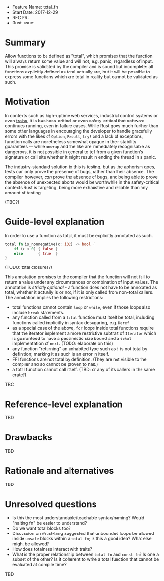 - Feature Name: total_fn
- Start Date: 2017-12-29
- RFC PR: 
- Rust Issue: 

# Summary
[summary]: #summary

Allow functions to be defined as "total", which promises that the function will always return some value and will not, e.g. panic, regardless of input. This promise is validated by the compiler and is sound but incomplete: all functions explicitly defined as total actually are, but it will be possible to express some functions which are total in reality but cannot be validated as such. 

# Motivation
[motivation]: #motivation

In contexts such as high-uptime web services, industrial control systems or even [trains], it is business-critical or even safety-critical that software continues running, even in failure cases. While Rust goes much further than some other languages in encouraging the developer to handle gracefully errors with the likes of `Option`, `Result`, `try!` and a lack of exceptions, function calls are nonetheless somewhat opaque in their stability guarantees -- while `unwrap` and the like are immediately recognisable as dangerous, it is not possible in general to tell from a given function's signature or call site whether it might result in ending the thread in a panic.

The industry-standard solution to this is testing, but as the aphorism goes, tests can only prove the presence of bugs, rather than their absence. The compiler, however, *can* prove the absence of bugs, and being able to prove the absence of unexpected aborts would be worthwhile in the safety-critical contexts Rust is targeting, being more exhaustive and reliable than any amount of testing.

(TBC?)

[trains]: https://users.rust-lang.org/t/using-rust-for-railway-software-no-core/13848

# Guide-level explanation
[guide-level-explanation]: #guide-level-explanation
In order to use a function as total, it must be explicitly annotated as such.

```rust
total fn is_nonnegative(x: i32) -> bool {
    if (x < 0) { false }
    else       { true  }
}
```

(TODO: total closures?)

This annotation promises to the compiler that the function will not fail to return a value under any circumstances or combination of input values. The annotation is *strictly optional* - a function does not have to be annotated as total, whether it actually is or not, if it is only called from non-total callers. The annotation implies the following restrictions:

- total functions cannot contain `loop` or `while`, even if those loops also include `break` statements. 
- any function called from a `total` function must itself be total, including functions called implicitly in syntax desugaring, e.g. `Deref`
- as a special case of the above, `for` loops inside total functions require that the iterator implement a more restrictive subtrait of `Iterator` which is guaranteed to have a pessimistic size bound and a `total` implementation of `next`. (TODO: elaborate on this)
- any function "returning" an unhabited type such as `!` is not total by definition; marking it as such is an error in itself.
- FFI functions are not total by definition. (They are not visible to the compiler and so cannot be proven to halt.)
- a total function cannot call itself. (TBD: or any of its callers in the same crate?)

TBC

# Reference-level explanation
[reference-level-explanation]: #reference-level-explanation

TBD

# Drawbacks
[drawbacks]: #drawbacks

TBD

# Rationale and alternatives
[alternatives]: #alternatives

TBD

# Unresolved questions
[unresolved]: #unresolved-questions
- Is this the most understandable/teachable syntax/naming? Would "halting fn" be easier to understand?
- Do we want total blocks too?
- Discussion on #rust-lang suggested that unbounded loops be allowed inside `unsafe` blocks within a `total fn`; is this a good idea? What else might be allowed?
- How does totalness interact with traits?
- What is the proper relationship between `total fn` and `const fn`? Is one a subset of the other? Is it coherent to write a total function that cannot be evaluated at compile time?

TBD